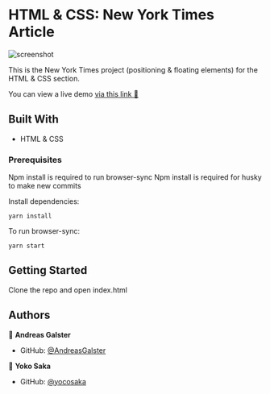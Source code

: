 # HTML & CSS: New York Times Article

![screenshot](https://user-images.githubusercontent.com/3836411/94164815-cc502300-fe89-11ea-94ab-43265d89a697.png)

This is the New York Times project (positioning & floating elements) for the HTML & CSS section.

You can view a live demo [via this link 👀](https://raw.githack.com/AndreasGalster/mv-nyt/article/index.html)

## Built With

- HTML & CSS

### Prerequisites

Npm install is required to run browser-sync
Npm install is required for husky to make new commits

Install dependencies:

```
yarn install
```

To run browser-sync:

```
yarn start
```

## Getting Started

Clone the repo and open index.html

## Authors

👤 **Andreas Galster**

- GitHub: [@AndreasGalster](https://github.com/AndreasGalster)

👤 **Yoko Saka**

- GitHub: [@yocosaka](https://github.com/yocosaka)
